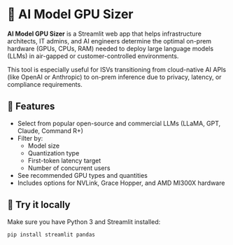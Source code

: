 # 🧠 AI Model GPU Sizer

**AI Model GPU Sizer** is a Streamlit web app that helps infrastructure architects, IT admins, and AI engineers determine the optimal on-prem hardware (GPUs, CPUs, RAM) needed to deploy large language models (LLMs) in air-gapped or customer-controlled environments.

This tool is especially useful for ISVs transitioning from cloud-native AI APIs (like OpenAI or Anthropic) to on-prem inference due to privacy, latency, or compliance requirements.

## 🚀 Features

- Select from popular open-source and commercial LLMs (LLaMA, GPT, Claude, Command R+)
- Filter by:
  - Model size
  - Quantization type
  - First-token latency target
  - Number of concurrent users
- See recommended GPU types and quantities
- Includes options for NVLink, Grace Hopper, and AMD MI300X hardware

## 🧪 Try it locally

Make sure you have Python 3 and Streamlit installed:

```bash
pip install streamlit pandas
